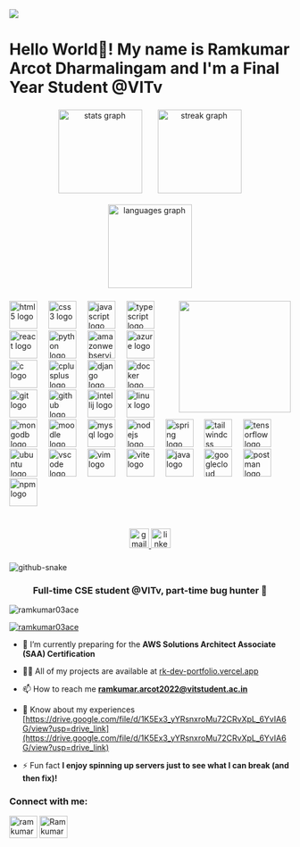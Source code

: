 <img src="https://media.licdn.com/dms/image/v2/D5616AQGrBvZFqGKEEQ/profile-displaybackgroundimage-shrink_350_1400/B56ZaXCgAAGUAY-/0/1746290740460?e=1753315200&v=beta&t=9ArdqYrNRiR0IBoZfSBoKPblOPNMdMau9-WdEAHwxVU"/>

<h1 align="left">Hello World👋! My name is Ramkumar Arcot Dharmalingam and I'm a Final Year Student @VITv </h1>

###

<div align="center">
  <img src="https://github-readme-stats.vercel.app/api?username=ramkumar03ace&hide_title=false&hide_rank=false&show_icons=true&include_all_commits=true&count_private=true&disable_animations=false&theme=dracula&locale=en&hide_border=false" height="150" alt="stats graph"  />
  <img width="20" />
  <img src="https://streak-stats.demolab.com?user=ramkumar03ace&locale=en&mode=daily&theme=dracula&hide_border=false&border_radius=5" height="150" alt="streak graph"  />
  <br><br>
  <img src="https://github-readme-stats.vercel.app/api/top-langs?username=ramkumar03ace&locale=en&hide_title=false&layout=compact&card_width=320&langs_count=5&theme=dracula&hide_border=false" height="150" alt="languages graph"  />
</div>

###

<img align="right" height="200" src="https://media4.giphy.com/media/v1.Y2lkPTc5MGI3NjExNG8zNjduYnNsYXR1bDA3aTR2OG53ZTA5cmp2ZGc2bm90NjZyYmZ6ZSZlcD12MV9pbnRlcm5hbF9naWZfYnlfaWQmY3Q9Zw/RbDKaczqWovIugyJmW/giphy.gif"  />

###

<div align="left">
  <img src="https://cdn.jsdelivr.net/gh/devicons/devicon/icons/html5/html5-original.svg" height="50" alt="html5 logo"  />
  <img width="12" />
  <img src="https://cdn.jsdelivr.net/gh/devicons/devicon/icons/css3/css3-original.svg" height="50" alt="css3 logo"  />
  <img width="12" />
  <img src="https://skillicons.dev/icons?i=js" height="50" alt="javascript logo"  />
  <img width="12" />
  <img src="https://skillicons.dev/icons?i=ts" height="50" alt="typescript logo"  />
  <img width="12" />
  <img src="https://skillicons.dev/icons?i=react" height="50" alt="react logo"  />
  <img width="12" />
  <img src="https://skillicons.dev/icons?i=py" height="50" alt="python logo"  />
  <img width="12" />
  <img src="https://skillicons.dev/icons?i=aws" height="50" alt="amazonwebservices logo"  />
  <img width="12" />
  <img src="https://skillicons.dev/icons?i=azure" height="50" alt="azure logo"  />
  <img width="12" />
  <img src="https://cdn.jsdelivr.net/gh/devicons/devicon/icons/c/c-original.svg" height="50" alt="c logo"  />
  <img width="12" />
  <img src="https://cdn.jsdelivr.net/gh/devicons/devicon/icons/cplusplus/cplusplus-original.svg" height="50" alt="cplusplus logo"  />
  <img width="12" />
  <img src="https://skillicons.dev/icons?i=django" height="50" alt="django logo"  />
  <img width="12" />
  <img src="https://skillicons.dev/icons?i=docker" height="50" alt="docker logo"  />
  <img width="12" />
  <img src="https://skillicons.dev/icons?i=git" height="50" alt="git logo"  />
  <img width="12" />
  <img src="https://skillicons.dev/icons?i=github" height="50" alt="github logo"  />
  <img width="12" />
  <img src="https://cdn.jsdelivr.net/gh/devicons/devicon/icons/intellij/intellij-original.svg" height="50" alt="intellij logo"  />
  <img width="12" />
  <img src="https://skillicons.dev/icons?i=linux" height="50" alt="linux logo"  />
  <img width="12" />
  <img src="https://skillicons.dev/icons?i=mongodb" height="50" alt="mongodb logo"  />
  <img width="12" />
  <img src="https://cdn.jsdelivr.net/gh/devicons/devicon/icons/moodle/moodle-original.svg" height="50" alt="moodle logo"  />
  <img width="12" />
  <img src="https://skillicons.dev/icons?i=mysql" height="50" alt="mysql logo"  />
  <img width="12" />
  <img src="https://skillicons.dev/icons?i=nodejs" height="50" alt="nodejs logo"  />
  <img width="12" />
  <img src="https://skillicons.dev/icons?i=spring" height="50" alt="spring logo"  />
  <img width="12" />
  <img src="https://skillicons.dev/icons?i=tailwind" height="50" alt="tailwindcss logo"  />
  <img width="12" />
  <img src="https://skillicons.dev/icons?i=tensorflow" height="50" alt="tensorflow logo"  />
  <img width="12" />
  <img src="https://cdn.simpleicons.org/ubuntu/E95420" height="50" alt="ubuntu logo"  />
  <img width="12" />
  <img src="https://skillicons.dev/icons?i=vscode" height="50" alt="vscode logo"  />
  <img width="12" />
  <img src="https://cdn.jsdelivr.net/gh/devicons/devicon/icons/vim/vim-original.svg" height="50" alt="vim logo"  />
  <img width="12" />
  <img src="https://skillicons.dev/icons?i=vite" height="50" alt="vite logo"  />
  <img width="12" />
  <img src="https://skillicons.dev/icons?i=java" height="50" alt="java logo"  />
  <img width="12" />
  <img src="https://skillicons.dev/icons?i=gcp" height="50" alt="googlecloud logo"  />
  <img width="12" />
  <img src="https://skillicons.dev/icons?i=postman" height="50" alt="postman logo"  />
  <img width="12" />
  <img src="https://cdn.simpleicons.org/npm/CB3837" height="50" alt="npm logo"  />
</div>
<br>

###

<div align="center">
  <a href="ramkumar.arcot2022@vitstudent.ac.in" target="_blank">
    <img src="https://img.shields.io/static/v1?message=VIT%20mail&logo=gmail&label=&color=D14836&logoColor=white&labelColor=&style=for-the-badge" height="35" alt="gmail logo"  />
  </a>
  <a href="https://www.linkedin.com/in/ramkumar-arcot-dharmalingam/" target="_blank">
    <img src="https://img.shields.io/static/v1?message=LinkedIn&logo=linkedin&label=&color=0077B5&logoColor=white&labelColor=&style=for-the-badge" height="35" alt="linkedin logo"  />
  </a>
</div>

###



<picture>
  <source media="(prefers-color-scheme: dark)" srcset="https://raw.githubusercontent.com/ramkumar03ace/ramkumar03ace/output/github-snake-dark.svg" />
  <source media="(prefers-color-scheme: light)" srcset="https://raw.githubusercontent.com/ramkumar03ace/ramkumar03ace/output/github-snake.svg" />
  <img alt="github-snake" src="https://raw.githubusercontent.com/ramkumar03ace/ramkumar03ace/output/github-snake.svg" />
</picture>

###


<h3 align="center">Full-time CSE student @VITv, part-time bug hunter 🐞</h3>

<p align="left"> <img src="https://komarev.com/ghpvc/?username=ramkumar03ace&label=Profile%20views&color=0e75b6&style=flat" alt="ramkumar03ace" /> </p>

<p align="left"> <a href="https://github.com/ryo-ma/github-profile-trophy"><img src="https://github-profile-trophy.vercel.app/?username=ramkumar03ace" alt="ramkumar03ace" /></a> </p>

- 🔭 I’m currently preparing for the **AWS Solutions Architect Associate (SAA) Certification**

- 👨‍💻 All of my projects are available at [rk-dev-portfolio.vercel.app](rk-dev-portfolio.vercel.app)

- 📫 How to reach me **ramkumar.arcot2022@vitstudent.ac.in**

- 📄 Know about my experiences [https://drive.google.com/file/d/1K5Ex3_yYRsnxroMu72CRvXpL_6YvIA6G/view?usp=drive_link](https://drive.google.com/file/d/1K5Ex3_yYRsnxroMu72CRvXpL_6YvIA6G/view?usp=drive_link)

- ⚡ Fun fact **I enjoy spinning up servers just to see what I can break (and then fix)!**

<h3 align="left">Connect with me:</h3>
<p align="left">
<a href="https://linkedin.com/in/ramkumar-arcot-dharmalingam" target="blank"><img align="center" src="https://raw.githubusercontent.com/rahuldkjain/github-profile-readme-generator/master/src/images/icons/Social/linked-in-alt.svg" alt="ramkumar-arcot-dharmalingam" height="40" width="50" /></a>
<a href="https://www.leetcode.com/ramkumar_a_d" target="blank"><img align="center" src="https://raw.githubusercontent.com/rahuldkjain/github-profile-readme-generator/master/src/images/icons/Social/leet-code.svg" alt="Ramkumar_A_D" height="40" width="50" /></a>
</p>
<br>

<!--
- 👋 Hi, I’m Ramkumar A D aka @ramkumar03ace
- 👀 I’m interested in software development, cloud computing, and data analytics.
- 🌱 I’m currently learning Spring Boot, Angular, and MySQL as part of my full-stack development internship journey @Infosys.
- 💞️ I’m looking to collaborate on educational projects, web applications, and open-source initiatives.
- 📫 How to reach me: You can contact me via LinkedIn or email me at ramkumar.arcot2022@vitstudent.ac.in.
- 😄 Pronouns: He/Him
- ⚡ Fun fact: I enjoy solving coding challenges and have a knack for implementing algorithms.
--->

<!---
ramkumar03ace/ramkumar03ace is a ✨ special ✨ repository because its `README.md` (this file) appears on your GitHub profile.
You can click the Preview link to take a look at your changes.
--->
